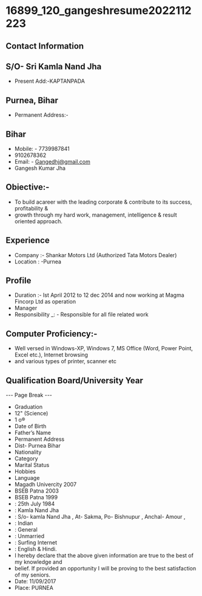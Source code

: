 # 16899_120_gangeshresume2022112223

## Contact Information



## S/O- Sri Kamla Nand Jha

* Present Add:-KAPTANPADA


## Purnea, Bihar

* Permanent Address:-


## Bihar

* Mobile: - 7739987841
* 9102678362
* Email: - Gangedhj@gmail.com
* Gangesh Kumar Jha


## Obiective:-

* To build acareer with the leading corporate & contribute to its success, profitability &
* growth through my hard work, management, intelligence & result oriented approach.


## Experience

* Company :- Shankar Motors Ltd (Authorized Tata Motors Dealer)
* Location : -Purnea


## Profile

* Duration :- Ist April 2012 to 12 dec 2014 and now working at Magma Fincorp Ltd as operation
* Manager
* Responsibility _: - Responsible for all file related work


## Computer Proficiency:-

* Well versed in Windows-XP, Windows 7, MS Office (Word, Power Point, Excel etc.), Internet browsing
* and various types of printer, scanner etc


## Qualification Board/University Year

--- Page Break ---
* Graduation
* 12" (Science)
* 1 o®
* Date of Birth
* Father’s Name
* Permanent Address
* Dist- Purnea Bihar
* Nationality
* Category
* Marital Status
* Hobbies
* Language
* Magadh Univercity 2007
* BSEB Patna 2003
* BSEB Patna 1999
* : 25th July 1984
* : Kamla Nand Jha
* : S/o- kamla Nand Jha , At- Sakma, Po- Bishnupur , Anchal- Amour ,
* : Indian
* : General
* : Unmarried
* : Surfing Internet
* : English & Hindi.
* I hereby declare that the above given information are true to the best of my knowledge and
* belief. If provided an opportunity I will be proving to the best satisfaction of my seniors.
* Date: 11/09/2017
* Place: PURNEA


